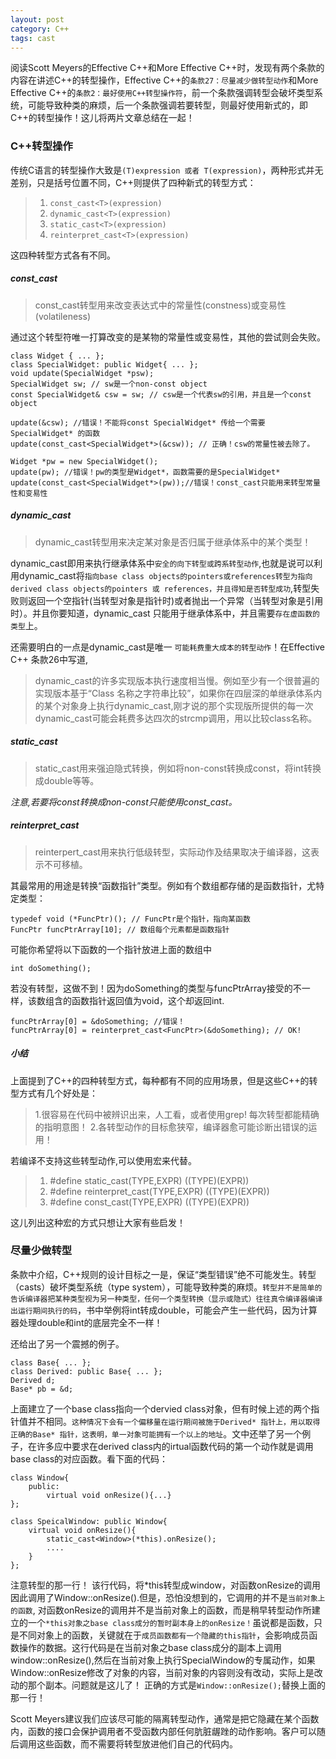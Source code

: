 ```yaml
---
layout: post
category: C++
tags: cast
---
```


阅读Scott Meyers的Effective C++和More Effective C++时，发现有两个条款的内容在讲述C++的转型操作，Effective C++的`条款27：尽量减少做转型动作`和More Effective C++的`条款2：最好使用C++转型操作符`，前一个条款强调转型会破坏类型系统，可能导致种类的麻烦，后一个条款强调若要转型，则最好使用新式的，即C++的转型操作！这儿将两片文章总结在一起！



### C++转型操作

传统C语言的转型操作大致是`(T)expression 或者 T(expression)`，两种形式并无差别，只是括号位置不同，C++则提供了四种新式的转型方式：

> 1. `const_cast<T>(expression)`
> 2. `dynamic_cast<T>(expression)`
> 3. `static_cast<T>(expression)`
> 4. `reinterpret_cast<T>(expression)`

这四种转型方式各有不同。

##### const_cast

> const_cast转型用来改变表达式中的常量性(constness)或变易性(volatileness)

通过这个转型符唯一打算改变的是某物的常量性或变易性，其他的尝试则会失败。

    class Widget { ... };
    class SpecialWidget: public Widget{ ... };
    void update(SpecialWidget *psw);
    SpecialWidget sw; // sw是一个non-const object
    const SpecialWidget& csw = sw; // csw是一个代表sw的引用，并且是一个const object

    update(&csw); //错误！不能将const SpecialWidget* 传给一个需要SpecialWidget* 的函数
    update(const_cast<SpecialWidget*>(&csw)); // 正确！csw的常量性被去除了。

    Widget *pw = new SpecialWidget();
    update(pw); //错误！pw的类型是Widget*，函数需要的是SpecialWidget*
    update(const_cast<SpecialWidget*>(pw));//错误！const_cast只能用来转型常量性和变易性

##### dynamic_cast

> dynamic_cast转型用来决定某对象是否归属于继承体系中的某个类型！

dynamic_cast即用来执行继承体系中`安全的向下转型或跨系转型动作`,也就是说可以利用dynamic_cast将`指向base class objects的pointers或references转型为指向derived class objects的pointers 或 references，并且得知是否转型成功`,转型失败则返回一个空指针(当转型对象是指针时)或者抛出一个异常（当转型对象是引用时）。并且你要知道，dynamic_cast 只能用于继承体系中，并且需要`存在虚函数的类型`上。

还需要明白的一点是dynamic_cast是唯一 `可能耗费重大成本的转型动作`！在Effective C++ 条款26中写道,
> dynamic_cast的许多实现版本执行速度相当慢。例如至少有一个很普遍的实现版本基于“Class 名称之字符串比较”，如果你在四层深的单继承体系内的某个对象身上执行dynamic_cast,刚才说的那个实现版所提供的每一次dynamic_cast可能会耗费多达四次的strcmp调用，用以比较class名称。

##### static_cast

> static_cast用来强迫隐式转换，例如将non-const转换成const，将int转换成double等等。

*注意,若要将const转换成non-const只能使用const_cast。*

##### reinterpret_cast

> reinterpert_cast用来执行低级转型，实际动作及结果取决于编译器，这表示不可移植。

其最常用的用途是转换“函数指针”类型。例如有个数组都存储的是函数指针，尤特定类型：

    typedef void (*FuncPtr)(); // FuncPtr是个指针，指向某函数
    FuncPtr funcPtrArray[10]; // 数组每个元素都是函数指针

可能你希望将以下函数的一个指针放进上面的数组中

    int doSomething();

若没有转型，这做不到！因为doSomething的类型与funcPtrArray接受的不一样，该数组含的函数指针返回值为void，这个却返回int.

    funcPtrArray[0] = &doSomething; //错误！
    funcPtrArray[0] = reinterpret_cast<FuncPtr>(&doSomething); // OK!

##### 小结

上面提到了C++的四种转型方式，每种都有不同的应用场景，但是这些C++的转型方式有几个好处是：

> 1.很容易在代码中被辨识出来，人工看，或者使用grep! 每次转型都能精确的指明意图！
> 2.各转型动作的目标愈狭窄，编译器愈可能诊断出错误的运用！

若编译不支持这些转型动作,可以使用宏来代替。

> 1. #define static_cast(TYPE,EXPR) ((TYPE)(EXPR))
> 2. #define reinterpret_cast(TYPE,EXPR) ((TYPE)(EXPR))
> 3. #define const_cast(TYPE,EXPR) ((TYPE)(EXPR))

这儿列出这种宏的方式只想让大家有些启发！

### 尽量少做转型

条款中介绍，C++规则的设计目标之一是，保证“类型错误”绝不可能发生。转型（casts）破坏类型系统（type system），可能导致种类的麻烦。`转型并不是简单的告诉编译器把某种类型视为另一种类型，任何一个类型转换（显示或隐式）往往真令编译器编译出运行期间执行的码`，书中举例将int转成double，可能会产生一些代码，因为计算器处理double和int的底层完全不一样！

还给出了另一个震撼的例子。

    class Base{ ... };
    class Derived: public Base{ ... };
    Derived d;
    Base* pb = &d;

上面建立了一个base class指向一个dervied class对象，但有时候上述的两个指针值并不相同。`这种情况下会有一个偏移量在运行期间被施于Derived* 指针上，用以取得正确的Base* 指针，这表明，单一对象可能拥有一个以上的地址`。文中还举了另一个例子，在许多应中要求在derived class内的irtual函数代码的第一个动作就是调用base class的对应函数。看下面的代码： 

    class Window{
        public:
            virtual void onResize(){...}
    };

    class SpeicalWindow: public Window{
        virtual void onResize(){
            static_cast<Window>(*this).onResize();
            ....
        }
    };

注意转型的那一行！
该行代码，将\*this转型成window，对函数onResize的调用因此调用了Window::onResize().但是，恐怕没想到的，它调用的并不是`当前对象上的函数`, 对函数onResize的调用并不是当前对象上的函数，而是稍早转型动作所建立的一个`*this对象之base class成分的暂时副本身上的onResize！`虽说都是函数，只是不同对象上的函数，关键就在于`成员函数都有一个隐藏的this指针`，会影响成员函数操作的数据。这行代码是在当前对象之base class成分的副本上调用window::onResize(),然后在当前对象上执行SpecialWindow的专属动作，如果Window::onResize修改了对象的内容，当前对象的内容则没有改动，实际上是改动的那个副本。问题就是这儿了！ 
正确的方式是`Window::onResize();`替换上面的那一行！


Scott Meyers建议我们应该尽可能的隔离转型动作，通常是把它隐藏在某个函数内，函数的接口会保护调用者不受函数内部任何肮脏龌䟶的动作影响。客户可以随后调用这些函数，而不需要将转型放进他们自己的代码内。
